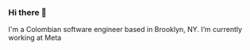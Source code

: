 ### Hi there 👋

<!--
**Czechh/Czechh** is a ✨ _special_ ✨ repository because its `README.md` (this file) appears on your GitHub profile.

Here are some ideas to get you started:

- 🔭 I’m currently working on ...
- 🌱 I’m currently learning ...
- 👯 I’m looking to collaborate on ...
- 🤔 I’m looking for help with ...
- 💬 Ask me about ...
- 📫 How to reach me: ...
- ⚡ Fun fact: ...
-->

I'm a Colombian software engineer based in Brooklyn, NY. I’m currently working at Meta

<!--
[![Github stats](https://github-readme-stats.vercel.app/api?username=Czechh&show_icons=true&theme=dracula)](https://github.com/anuraghazra/github-readme-stats)
-->
